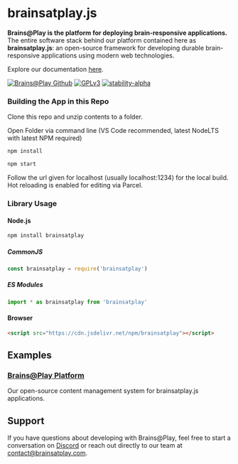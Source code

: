 
# brainsatplay.js
**Brains@Play is the platform for deploying brain-responsive applications.** The entire software stack behind our platform contained here as **brainsatplay.js**: an open-source framework for developing durable brain-responsive applications using modern web technologies. 

Explore our documentation [here](https://docs.brainsatplay.com/docs/intro).

[![Brains@Play Github](https://img.shields.io/badge/github-source_code-blue.svg?logo=github&logoColor=white)](https://github.com/brainsatplay/brainsatplay)
[![GPLv3](https://img.shields.io/badge/License-GPLv3-blue.svg)](hhttps://www.gnu.org/licenses/gpl-3.0)
[![stability-alpha](https://img.shields.io/badge/stability-alpha-f4d03f.svg)](https://github.com/mkenney/software-guides/blob/master/STABILITY-BADGES.md#alpha)

### Building the App in this Repo

Clone this repo and unzip contents to a folder.

Open Folder via command line (VS Code recommended, latest NodeLTS with latest NPM required)

```bash
npm install
```

```bash
npm start
```

Follow the url given for localhost (usually localhost:1234) for the local build. Hot reloading is enabled for editing via Parcel.

### Library Usage
#### Node.js
```bash
npm install brainsatplay
``` 

##### CommonJS
```javascript
const brainsatplay = require('brainsatplay')
``` 

##### ES Modules
```javascript
import * as brainsatplay from 'brainsatplay'
```

#### Browser
```html
<script src="https://cdn.jsdelivr.net/npm/brainsatplay"></script>
```

##  Examples
### [Brains@Play Platform](https://app.brainsatplay.com) 
Our open-source content management system for brainsatplay.js applications.

## Support
If you have questions about developing with Brains@Play, feel free to start a conversation on [Discord](https://discord.gg/tQ8P79tw8j) or reach out directly to our team at [contact@brainsatplay.com](mailto:contact@brainsatplay.com).
